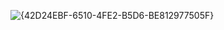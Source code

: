 ![{42D24EBF-6510-4FE2-B5D6-BE812977505F}](https://github.com/user-attachments/assets/e606a3c9-d810-475a-8611-b02bbcf45782)

